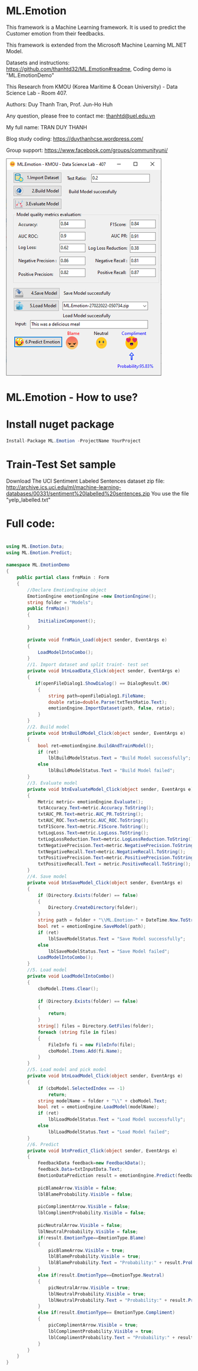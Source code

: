 # ML.Emotion

This framework is a Machine Learning framework. It is used to predict the Customer emotion from their feedbacks.

This framework is extended from the Microsoft Machine Learning ML.NET Model.

Datasets and instructions: https://github.com/thanhtd32/ML.Emotion#readme, Coding demo is "ML.EmotionDemo"

This Research from KMOU (Korea Maritime & Ocean University) - Data Science Lab - Room 407.

Authors: Duy Thanh Tran, Prof. Jun-Ho Huh

Any question, please free to contact me: thanhtd@uel.edu.vn

My full name: TRAN DUY THANH

Blog study coding: https://duythanhcse.wordpress.com/

Group support: https://www.facebook.com/groups/communityuni/

![alt text](https://raw.githubusercontent.com/thanhtd32/ML.Emotion/main/Images/emotion_demo.PNG)

# ML.Emotion - How to use?

# Install nuget package

```C#
Install-Package ML.Emotion -ProjectName YourProject
```
# Train-Test Set sample

Download The UCI Sentiment Labeled Sentences dataset zip file:
http://archive.ics.uci.edu/ml/machine-learning-databases/00331/sentiment%20labelled%20sentences.zip
You use the file "yelp_labelled.txt"

# Full code:
```C#

using ML.Emotion.Data;
using ML.Emotion.Predict;

namespace ML.EmotionDemo
{
    public partial class frmMain : Form
    {
        //Declare EmotionEngine object
        EmotionEngine emotionEngine =new EmotionEngine();
        string folder = "Models";
        public frmMain()
        {
            InitializeComponent();
        }
    
        private void frmMain_Load(object sender, EventArgs e)
        {
            LoadModelIntoCombo();
        }
        //1. Import dataset and split traint- test set
        private void btnLoadData_Click(object sender, EventArgs e)
        {
           if(openFileDialog1.ShowDialog() == DialogResult.OK)
            {
                string path=openFileDialog1.FileName;
                double ratio=double.Parse(txtTestRatio.Text);
                emotionEngine.ImportDataset(path, false, ratio);
            }
        }
        //2. Build model
        private void btnBuildModel_Click(object sender, EventArgs e)
        {
            bool ret=emotionEngine.BuildAndTrainModel();
            if (ret)
                lblBuildModelStatus.Text = "Build Model successfully";
            else
                lblBuildModelStatus.Text = "Build Model failed";
        }
        //3. Evaluate model
        private void btnEvaluateModel_Click(object sender, EventArgs e)
        {
            Metric metric= emotionEngine.Evaluate();
            txtAccuracy.Text=metric.Accuracy.ToString();
            txtAUC_PR.Text=metric.AUC_PR.ToString();
            txtAUC_ROC.Text=metric.AUC_ROC.ToString();
            txtF1Score.Text=metric.F1Score.ToString();  
            txtLogLoss.Text=metric.LogLoss.ToString();
            txtLogLossReduction.Text=metric.LogLossReduction.ToString();
            txtNegativePrecision.Text=metric.NegativePrecision.ToString();
            txtNegativeRecall.Text=metric.NegativeRecall.ToString();    
            txtPositivePrecision.Text=metric.PositivePrecision.ToString();
            txtPositiveRecall.Text = metric.PositiveRecall.ToString();
        }
        //4. Save model
        private void btnSaveModel_Click(object sender, EventArgs e)
        {
            if (Directory.Exists(folder) == false)
            {
                Directory.CreateDirectory(folder);
            }
            string path = folder + "\\ML.Emotion-" + DateTime.Now.ToString("ddMMyyyy-hhmmss") + ".zip";
            bool ret = emotionEngine.SaveModel(path);
            if (ret)
                lblSaveModelStatus.Text = "Save Model successfully";
            else
                lblSaveModelStatus.Text = "Save Model failed";
            LoadModelIntoCombo();
        }
        //5. Load model
        private void LoadModelIntoCombo()
        {
            cboModel.Items.Clear();

            if (Directory.Exists(folder) == false)
            {
                return;
            }
            string[] files = Directory.GetFiles(folder);
            foreach (string file in files)
            {
                FileInfo fi = new FileInfo(file);
                cboModel.Items.Add(fi.Name);
            }
        }
        //5. Load model and pick model
        private void btnLoadModel_Click(object sender, EventArgs e)
        {
            if (cboModel.SelectedIndex == -1)
                return;
            string modelName = folder + "\\" + cboModel.Text;
            bool ret = emotionEngine.LoadModel(modelName);
            if (ret)
                lblLoadModelStatus.Text = "Load Model successfully";
            else
                lblLoadModelStatus.Text = "Load Model failed";
        }
        //6. Predict
        private void btnPredict_Click(object sender, EventArgs e)
        {
            FeedbackData feedback=new FeedbackData();
            feedback.Data=txtInputData.Text;
            EmotionDataPrediction result = emotionEngine.Predict(feedback);
            
            picBlameArrow.Visible = false;
            lblBlameProbability.Visible = false;

            picComplimentArrow.Visible = false;
            lblComplimentProbability.Visible = false;

            picNeutralArrow.Visible = false;
            lblNeutralProbability.Visible = false;
            if(result.EmotionType==EmotionType.Blame)
            {
                picBlameArrow.Visible = true;
                lblBlameProbability.Visible = true;
                lblBlameProbability.Text = "Probability:" + result.ProbabilityFormat;
            }
            else if(result.EmotionType==EmotionType.Neutral)
            {
                picNeutralArrow.Visible = true;
                lblNeutralProbability.Visible = true;
                lblNeutralProbability.Text = "Probability:" + result.ProbabilityFormat;
            }
            else if(result.EmotionType== EmotionType.Compliment)
            {
                picComplimentArrow.Visible = true;
                lblComplimentProbability.Visible = true;
                lblComplimentProbability.Text = "Probability:" + result.ProbabilityFormat;
            }
        }
    }
}

```
